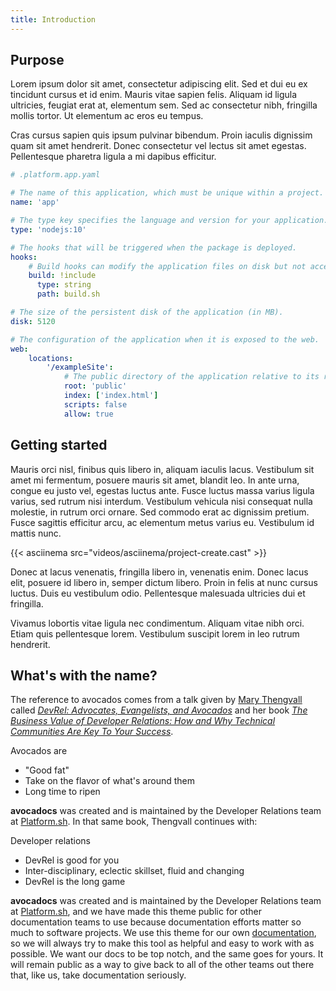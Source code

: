 ```yaml
---
title: Introduction
---
```


## Purpose

Lorem ipsum dolor sit amet, consectetur adipiscing elit. Sed et dui eu ex tincidunt cursus et id enim. Mauris vitae sapien felis. Aliquam id ligula ultricies, feugiat erat at, elementum sem. Sed ac consectetur nibh, fringilla mollis tortor. Ut elementum ac eros eu tempus.

Cras cursus sapien quis ipsum pulvinar bibendum. Proin iaculis dignissim quam sit amet hendrerit. Donec consectetur vel lectus sit amet egestas. Pellentesque pharetra ligula a mi dapibus efficitur.

```yaml
# .platform.app.yaml

# The name of this application, which must be unique within a project.
name: 'app'

# The type key specifies the language and version for your application.
type: 'nodejs:10'

# The hooks that will be triggered when the package is deployed.
hooks:
    # Build hooks can modify the application files on disk but not access any services like databases.
    build: !include
      type: string
      path: build.sh

# The size of the persistent disk of the application (in MB).
disk: 5120

# The configuration of the application when it is exposed to the web.
web:
    locations:
        '/exampleSite':
            # The public directory of the application relative to its root.
            root: 'public'
            index: ['index.html']
            scripts: false
            allow: true
```

## Getting started

Mauris orci nisl, finibus quis libero in, aliquam iaculis lacus. Vestibulum sit amet mi fermentum, posuere mauris sit amet, blandit leo. In ante urna, congue eu justo vel, egestas luctus ante. Fusce luctus massa varius ligula varius, sed rutrum nisi interdum. Vestibulum vehicula nisi consequat nulla molestie, in rutrum orci ornare. Sed commodo erat ac dignissim pretium. Fusce sagittis efficitur arcu, ac elementum metus varius eu. Vestibulum id mattis nunc.

{{< asciinema src="videos/asciinema/project-create.cast" >}}

Donec at lacus venenatis, fringilla libero in, venenatis enim. Donec lacus elit, posuere id libero in, semper dictum libero. Proin in felis at nunc cursus luctus. Duis eu vestibulum odio. Pellentesque malesuada ultricies dui et fringilla.

Vivamus lobortis vitae ligula nec condimentum. Aliquam vitae nibh orci. Etiam quis pellentesque lorem. Vestibulum suscipit lorem in leo rutrum hendrerit.

## What's with the name?

The reference to avocados comes from a talk given by [Mary Thengvall](https://www.marythengvall.com) called [*DevRel: Advocates, Evangelists, and Avocados*](https://www.youtube.com/watch?v=mrEhwqshxiM) and her book [*The Business Value of Developer Relations: How and Why Technical Communities Are Key To Your Success*](https://www.amazon.com/Business-Value-Developer-Relations-Communities/dp/1484237471).

Avocados are

* "Good fat"
* Take on the flavor of what's around them
* Long time to ripen

**avocadocs** was created and is maintained by the Developer Relations team at [Platform.sh](https://platform.sh/). In that same book, Thengvall continues with:

Developer relations

* DevRel is good for you
* Inter-disciplinary, eclectic skillset, fluid and changing
* DevRel is the long game

**avocadocs** was created and is maintained by the Developer Relations team at [Platform.sh](https://platform.sh/), and we have made this theme public for other documentation teams to use because documentation efforts matter so much to software projects. We use this theme for our own [documentation](https://github.com/platformsh/platformsh-docs), so we will always try to make this tool as helpful and easy to work with as possible. We want our docs to be top notch, and the same goes for yours. It will remain public as a way to give back to all of the other teams out there that, like us, take documentation seriously.
